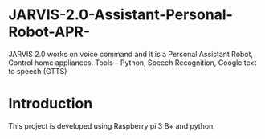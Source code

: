 # JARVIS-2.0-Assistant-Personal-Robot-APR-
JARVIS 2.0 works on voice command and it is a Personal Assistant Robot, Control home appliances.  Tools – Python, Speech Recognition, Google text to speech (GTTS)

# Introduction
  This project is developed using Raspberry pi 3 B+ and python.
